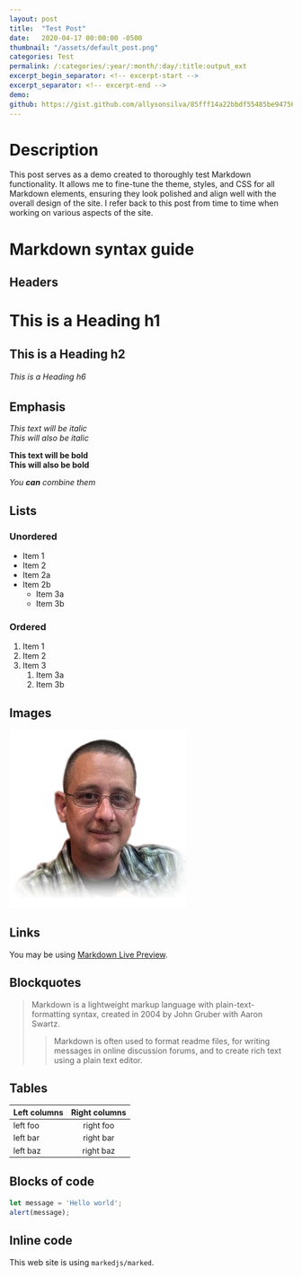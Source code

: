 ```yaml
---
layout: post
title:  "Test Post"
date:   2020-04-17 00:00:00 -0500
thumbnail: "/assets/default_post.png"
categories: Test
permalink: /:categories/:year/:month/:day/:title:output_ext
excerpt_begin_separator: <!-- excerpt-start -->
excerpt_separator: <!-- excerpt-end -->
demo:
github: https://gist.github.com/allysonsilva/85fff14a22bbdf55485be947566cc09e
---
```

# Description

<!-- excerpt-start -->This post serves as a demo created to thoroughly test Markdown functionality. It allows me to fine-tune the theme, styles, and CSS for all Markdown elements, ensuring they look polished and align well with the overall design of the site. I refer back to this post from time to time when working on various aspects of the site.<!-- excerpt-end -->

# Markdown syntax guide

## Headers

# This is a Heading h1
## This is a Heading h2
###### This is a Heading h6

## Emphasis

*This text will be italic*  
_This will also be italic_

**This text will be bold**  
__This will also be bold__

_You **can** combine them_

## Lists

### Unordered

* Item 1
* Item 2
* Item 2a
* Item 2b
    * Item 3a
    * Item 3b

### Ordered

1. Item 1
2. Item 2
3. Item 3
    1. Item 3a
    2. Item 3b

## Images

![This is an alt text.](/assets/me.png "This is a sample image.")

## Links

You may be using [Markdown Live Preview](https://markdownlivepreview.com/).

## Blockquotes

> Markdown is a lightweight markup language with plain-text-formatting syntax, created in 2004 by John Gruber with Aaron Swartz.
>
>> Markdown is often used to format readme files, for writing messages in online discussion forums, and to create rich text using a plain text editor.

## Tables

| Left columns  | Right columns |
| ------------- |:-------------:|
| left foo      | right foo     |
| left bar      | right bar     |
| left baz      | right baz     |

## Blocks of code

``` js
let message = 'Hello world';
alert(message);
```

## Inline code

This web site is using `markedjs/marked`.
